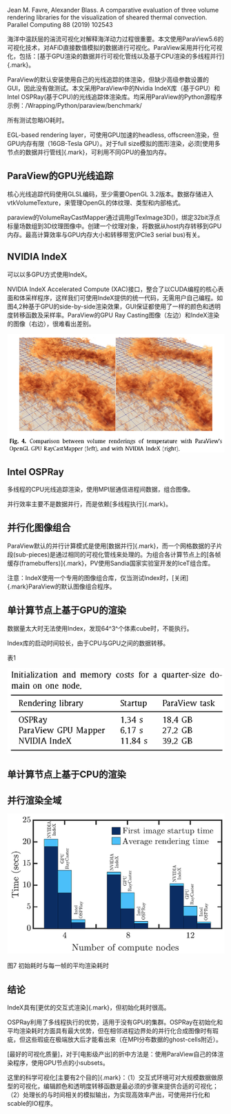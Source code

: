 Jean M. Favre, Alexander Blass. A comparative evaluation of three volume
rendering libraries for the visualization of sheared thermal convection.
Parallel Computing 88 (2019) 102543

海洋中温跃层的湍流可视化对解释海洋动力过程很重要。本文使用ParaView5.6的可视化技术，对AFiD直接数值模拟的数据进行可视化。ParaView采用并行化可视化，包括：[基于GPU渲染的数据并行可视化管线以及基于CPU渲染的多线程并行]{.mark}。

ParaView的默认安装使用自己的光线追踪的体渲染，但缺少高级参数设置的GUI，因此没有做测试。本文采用ParaView中的Nvidia
IndeX库（基于GPU）和Intel
OSPRay(基于CPU)的光线追踪体渲染库。均采用ParaView的Python源程序示例：/Wrapping/Python/paraview/benchmark/

所有测试忽略IO耗时。

EGL-based rendering layer，可使用GPU加速的headless,
offscreen渲染，但GPU内存有限（16GB-Tesla GPU）。对于full
size模拟的图形渲染，必须[使用多节点的数据并行管线]{.mark}，可利用不同GPU的叠加内存。

## ParaView的GPU光线追踪

核心光线追踪代码使用GLSL编码，至少需要OpenGL
3.2版本。数据存储进入vtkVolumeTexture，来管理OpenGL的体纹理、类型和内部格式。

paraview的VolumeRayCastMapper通过调用glTexImage3D()，绑定32bit浮点标量场数组到3D纹理图像中。创建一个纹理对象，将数据从host内存转移到GPU内存。最高计算效率与GPU内存大小和转移带宽(PCIe3
serial bus)有关。

## NVIDIA IndeX

可以以多GPU方式使用IndeX。

NVIDIA IndeX Accelerated Compute
(XAC)接口，整合了以CUDA编程的核心表面和体采样程序，这样我们可使用IndeX提供的统一代码，无需用户自己编程。如图4,2种基于GPU的side-by-side渲染效果，GUI保证都使用了一样的颜色和透明度转移函数及采样率。ParaView的GPU
Ray Casting图像（左边）和IndeX渲染的图像（右边），很难看出差别。

![](./media/image1.png)

## Intel OSPRay

多线程的CPU光线追踪渲染，使用MPI层通信进程间数据，组合图像。

并行效率主要不是数据并行，而是依赖[多线程执行]{.mark}。

## 并行化图像组合

ParaView默认的并行计算模式是使用[数据并行]{.mark}，而一个网格数据的子片段(sub-pieces)是通过相同的可视化管线来处理的。为组合各计算节点上的[各帧缓存(framebuffers)]{.mark}，PV使用Sandia国家实验室开发的IceT组合库。

注意：IndeX使用一个专用的图像组合库，仅当测试Index时，[关闭]{.mark}ParaView的默认图像组合程序。

## 单计算节点上基于GPU的渲染

数据量太大时无法使用Index，发现64^3^个体素cube时，不能执行。

Index库的启动时间较长，由于CPU与GPU之间的数据转移。

表1

![](./media/image2.png)

## 单计算节点上基于CPU的渲染

## 并行渲染全域

![](./media/image3.png)

图7 初始耗时与每一帧的平均渲染耗时

## 结论

IndeX具有[更优的交互式渲染]{.mark}，但初始化耗时很高。

OSPRay利用了多线程执行的优势，适用于没有GPU的集群。OSPRay在初始化和平均渲染耗时方面具有最大优势，但在相邻进程边界处的并行化合成图像时有瑕疵，但这些瑕疵在极端放大后才能看出来（在MPI分布数据的ghost-cells附近）。

[最好的可视化质量]，对于[电影级产出]的折中方法是：使用ParaView自己的体渲染程序，使用GPU节点的小subsets。

这里的科学可视化[主要有2个目的]{.mark}：（1）交互式环境可对大规模数据做原型的可视化，编辑颜色和透明度转移函数是最必须的步骤来提供合适的可视化；（2）处理长的与时间相关的模拟输出，为实现高效率产出，可使用并行化和scable的IO程序。
